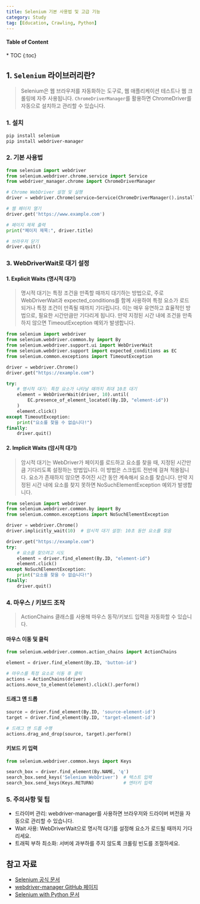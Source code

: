 ```yaml
---
title: Selenium 기본 사용법 및 고급 기능
category: Study
tag: [Education, Crawling, Python]
---
```


<nav class="post-toc" markdown="1">
  <h4>Table of Content</h4>
* TOC
{:toc}
</nav>

## 1. `Selenium` 라이브러리란?
> Selenium은 웹 브라우저를 자동화하는 도구로, 웹 애플리케이션 테스트나 웹 크롤링에 자주 사용됩니다. `ChromeDriverManager`를 활용하면 ChromeDriver를 자동으로 설치하고 관리할 수 있습니다.

### 1. 설치
```bash
pip install selenium 
pip install webdriver-manager
```

### 2. 기본 사용법
```python
from selenium import webdriver
from selenium.webdriver.chrome.service import Service
from webdriver_manager.chrome import ChromeDriverManager

# Chrome WebDriver 설정 및 실행
driver = webdriver.Chrome(service=Service(ChromeDriverManager().install()))

# 웹 페이지 열기
driver.get('https://www.example.com')

# 페이지 제목 출력
print("페이지 제목:", driver.title)

# 브라우저 닫기
driver.quit()
```

### 3. WebDriverWait로 대기 설정
#### 1. Explicit Waits (명시적 대기)
> 명시적 대기는 특정 조건을 만족할 때까지 대기하는 방법으로, 주로 WebDriverWait과 expected_conditions를 함께 사용하여 특정 요소가 로드되거나 특정 조건이 만족될 때까지 기다립니다. 이는 매우 유연하고 효율적인 방법으로, 필요한 시간만큼만 기다리게 됩니다. 만약 지정된 시간 내에 조건을 만족하지 않으면 TimeoutException 예외가 발생합니다.

```python
from selenium import webdriver
from selenium.webdriver.common.by import By
from selenium.webdriver.support.ui import WebDriverWait
from selenium.webdriver.support import expected_conditions as EC
from selenium.common.exceptions import TimeoutException

driver = webdriver.Chrome()
driver.get("https://example.com")

try:
    # 명시적 대기: 특정 요소가 나타날 때까지 최대 10초 대기
    element = WebDriverWait(driver, 10).until(
        EC.presence_of_element_located((By.ID, "element-id"))
    )
    element.click()
except TimeoutException:
    print("요소를 찾을 수 없습니다!")
finally:
    driver.quit()
```

#### 2. Implicit Waits (암시적 대기)
> 암시적 대기는 WebDriver가 페이지를 로드하고 요소를 찾을 때, 지정된 시간만큼 기다리도록 설정하는 방법입니다. 이 방법은 스크립트 전반에 걸쳐 적용됩니다. 요소가 존재하지 않으면 주어진 시간 동안 계속해서 요소를 찾습니다. 만약 지정된 시간 내에 요소를 찾지 못하면 NoSuchElementException 예외가 발생합니다.

```python
from selenium import webdriver
from selenium.webdriver.common.by import By
from selenium.common.exceptions import NoSuchElementException

driver = webdriver.Chrome()
driver.implicitly_wait(10)  # 암시적 대기 설정: 10초 동안 요소를 찾음

driver.get("https://example.com")
try:
    # 요소를 찾으려고 시도
    element = driver.find_element(By.ID, "element-id")
    element.click()
except NoSuchElementException:
    print("요소를 찾을 수 없습니다!")
finally:
    driver.quit()
```

### 4. 마우스 / 키보드 조작
> ActionChains 클래스를 사용해 마우스 동작/키보드 입력을 자동화할 수 있습니다.

#### 마우스 이동 및 클릭
```python
from selenium.webdriver.common.action_chains import ActionChains

element = driver.find_element(By.ID, 'button-id')

# 마우스를 특정 요소로 이동 후 클릭
actions = ActionChains(driver)
actions.move_to_element(element).click().perform()
```

#### 드래그 앤 드롭
```python
source = driver.find_element(By.ID, 'source-element-id')
target = driver.find_element(By.ID, 'target-element-id')

# 드래그 앤 드롭 수행
actions.drag_and_drop(source, target).perform()
```

#### 키보드 키 입력
```python
from selenium.webdriver.common.keys import Keys

search_box = driver.find_element(By.NAME, 'q')
search_box.send_keys('Selenium WebDriver')  # 텍스트 입력
search_box.send_keys(Keys.RETURN)           # 엔터키 입력
```

### 5. 주의사항 및 팁
* 드라이버 관리: webdriver-manager를 사용하면 브라우저와 드라이버 버전을 자동으로 관리할 수 있습니다.
* Wait 사용: WebDriverWait으로 명시적 대기를 설정해 요소가 로드될 때까지 기다리세요.
* 트래픽 부하 최소화: 서버에 과부하를 주지 않도록 크롤링 빈도를 조절하세요.

## 참고 자료
* [Selenium 공식 문서](https://www.selenium.dev/documentation/)
* [webdriver-manager GitHub 페이지](https://github.com/SergeyPirogov/webdriver_manager)
* [Selenium with Python 문서](https://selenium-python.readthedocs.io/)